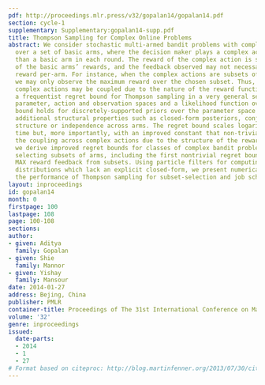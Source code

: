 ```yaml
---
pdf: http://proceedings.mlr.press/v32/gopalan14/gopalan14.pdf
section: cycle-1
supplementary: Supplementary:gopalan14-supp.pdf
title: Thompson Sampling for Complex Online Problems
abstract: We consider stochastic multi-armed bandit problems with complex actions
  over a set of basic arms, where the decision maker plays a complex action rather
  than a basic arm in each round. The reward of the complex action is some function
  of the basic arms’ rewards, and the feedback observed may not necessarily be the
  reward per-arm. For instance, when the complex actions are subsets of the arms,
  we may only observe the maximum reward over the chosen subset. Thus, feedback across
  complex actions may be coupled due to the nature of the reward function. We prove
  a frequentist regret bound for Thompson sampling in a very general setting involving
  parameter, action and observation spaces and a likelihood function over them. The
  bound holds for discretely-supported priors over the parameter space and without
  additional structural properties such as closed-form posteriors, conjugate prior
  structure or independence across arms. The regret bound scales logarithmically with
  time but, more importantly, with an improved constant that non-trivially captures
  the coupling across complex actions due to the structure of the rewards. As applications,
  we derive improved regret bounds for classes of complex bandit problems involving
  selecting subsets of arms, including the first nontrivial regret bounds for nonlinear
  MAX reward feedback from subsets. Using particle filters for computing posterior
  distributions which lack an explicit closed-form, we present numerical results for
  the performance of Thompson sampling for subset-selection and job scheduling problems.
layout: inproceedings
id: gopalan14
month: 0
firstpage: 100
lastpage: 108
page: 100-108
sections: 
author:
- given: Aditya
  family: Gopalan
- given: Shie
  family: Mannor
- given: Yishay
  family: Mansour
date: 2014-01-27
address: Bejing, China
publisher: PMLR
container-title: Proceedings of The 31st International Conference on Machine Learning
volume: '32'
genre: inproceedings
issued:
  date-parts:
  - 2014
  - 1
  - 27
# Format based on citeproc: http://blog.martinfenner.org/2013/07/30/citeproc-yaml-for-bibliographies/
---
```

